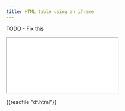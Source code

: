 ```yaml
---
title: HTML table using an iframe
---
```


TODO - Fix this

<iframe src="df.html"></iframe>

{{readfile "df.html"}}